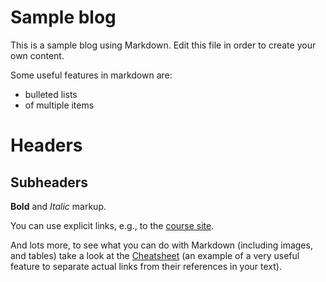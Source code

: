 # Sample blog 

This is a sample blog using Markdown. Edit this file in order to create your own content. 

Some useful features in markdown are:
- bulleted lists
- of multiple items

# Headers

## Subheaders

**Bold** and *Italic* markup.

You can use explicit links, e.g., to the [course site](https://rubigdata.github.io/).

And lots more, to see what you can do with Markdown (including images, and tables) take a look at the [Cheatsheet][cheat] (an example of a very useful feature to separate actual links from their references in your text).

[cheat]:        https://github.com/adam-p/markdown-here/wiki/Markdown-Here-Cheatsheet   "Markdown cheatsheet"

[link to assignment 2]: https://github.com/rubigdata/big-data-blog-2020-sweersr/tree/master/docs/assignment2
